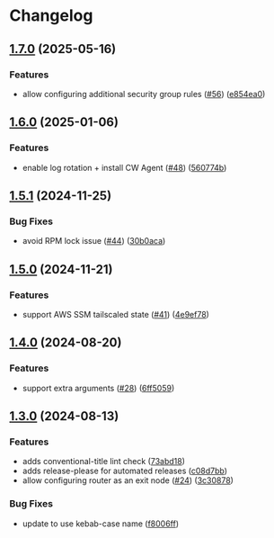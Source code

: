 # Changelog

## [1.7.0](https://github.com/masterpointio/terraform-aws-tailscale/compare/v1.6.0...v1.7.0) (2025-05-16)


### Features

* allow configuring additional security group rules ([#56](https://github.com/masterpointio/terraform-aws-tailscale/issues/56)) ([e854ea0](https://github.com/masterpointio/terraform-aws-tailscale/commit/e854ea03f2fe100ed9a4e6de7ece462dccc9c485))

## [1.6.0](https://github.com/masterpointio/terraform-aws-tailscale/compare/v1.5.1...v1.6.0) (2025-01-06)


### Features

* enable log rotation + install CW Agent ([#48](https://github.com/masterpointio/terraform-aws-tailscale/issues/48)) ([560774b](https://github.com/masterpointio/terraform-aws-tailscale/commit/560774b0c2a4e5a0a4bcdc06d4c060dd16db4678))

## [1.5.1](https://github.com/masterpointio/terraform-aws-tailscale/compare/v1.5.0...v1.5.1) (2024-11-25)


### Bug Fixes

* avoid RPM lock issue ([#44](https://github.com/masterpointio/terraform-aws-tailscale/issues/44)) ([30b0aca](https://github.com/masterpointio/terraform-aws-tailscale/commit/30b0acaba65aa95bee257cb46b76ddc7d8071a1b))

## [1.5.0](https://github.com/masterpointio/terraform-aws-tailscale/compare/v1.4.0...v1.5.0) (2024-11-21)


### Features

* support AWS SSM tailscaled state ([#41](https://github.com/masterpointio/terraform-aws-tailscale/issues/41)) ([4e9ef78](https://github.com/masterpointio/terraform-aws-tailscale/commit/4e9ef782a5e2f6460c9150e78972bb7e8560dd52))

## [1.4.0](https://github.com/masterpointio/terraform-aws-tailscale/compare/v1.3.0...v1.4.0) (2024-08-20)


### Features

* support extra arguments ([#28](https://github.com/masterpointio/terraform-aws-tailscale/issues/28)) ([6ff5059](https://github.com/masterpointio/terraform-aws-tailscale/commit/6ff5059a5c4a1efa0b3c81b6f92a42ee5f165e3d))

## [1.3.0](https://github.com/masterpointio/terraform-aws-tailscale/compare/1.2.0...v1.3.0) (2024-08-13)


### Features

* adds conventional-title lint check ([73abd18](https://github.com/masterpointio/terraform-aws-tailscale/commit/73abd184189ce062cba882d79ab10b183a1f117c))
* adds release-please for automated releases ([c08d7bb](https://github.com/masterpointio/terraform-aws-tailscale/commit/c08d7bbdffba9038e4e111e984dfbe2e78e1512c))
* allow configuring router as an exit node ([#24](https://github.com/masterpointio/terraform-aws-tailscale/issues/24)) ([3c30878](https://github.com/masterpointio/terraform-aws-tailscale/commit/3c30878166fc694c27cd77ace3879e2a19168556))


### Bug Fixes

* update to use kebab-case name ([f8006ff](https://github.com/masterpointio/terraform-aws-tailscale/commit/f8006ff056060edab3c2b311b014b548156d6204))
